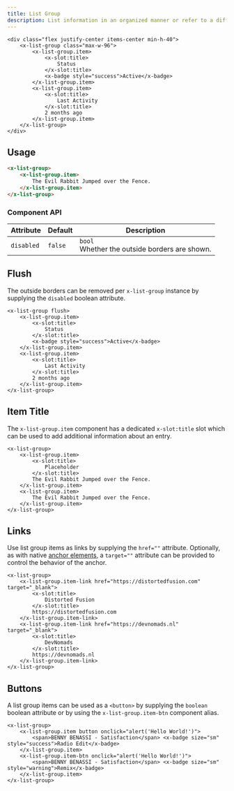 ```yaml
---
title: List Group
description: List information in an organized manner or refer to a different source.
---
```


```blade-component-preview
<div class="flex justify-center items-center min-h-40">
    <x-list-group class="max-w-96">
        <x-list-group.item>
            <x-slot:title>
                Status
            </x-slot:title>
            <x-badge style="success">Active</x-badge>
        </x-list-group.item>
        <x-list-group.item>
            <x-slot:title>
                Last Activity
            </x-slot:title>
            2 months ago
        </x-list-group.item>
    </x-list-group>
</div>
```

## Usage

```html
<x-list-group>
    <x-list-group.item>
        The Evil Rabbit Jumped over the Fence.
    </x-list-group.item>
</x-list-group>
```

### Component API

| Attribute  | Default | Description                                      |
| ---------- | ------- | ------------------------------------------------ |
| `disabled` | `false` | `bool`<br>Whether the outside borders are shown. |

## Flush

The outside borders can be removed per `x-list-group` instance by supplying the `disabled` boolean attribute.

```blade-component-code
<x-list-group flush>
    <x-list-group.item>
        <x-slot:title>
            Status
        </x-slot:title>
        <x-badge style="success">Active</x-badge>
    </x-list-group.item>
    <x-list-group.item>
        <x-slot:title>
            Last Activity
        </x-slot:title>
        2 months ago
    </x-list-group.item>
</x-list-group>
```

## Item Title

The `x-list-group.item` component has a dedicated `x-slot:title` slot which can be used to add additional information about an entry.

```blade-component-code
<x-list-group>
    <x-list-group.item>
        <x-slot:title>
            Placeholder
        </x-slot:title>
        The Evil Rabbit Jumped over the Fence.
    </x-list-group.item>
    <x-list-group.item>
        The Evil Rabbit Jumped over the Fence.
    </x-list-group.item>
</x-list-group>
```

## Links

Use list group items as links by supplying the `href=""` attribute. Optionally, as with native [anchor elements](https://developer.mozilla.org/en-US/docs/Web/HTML/Element/a), a `target=""` attribute can be provided to control the behavior of the anchor.

```blade-component-code
<x-list-group>
    <x-list-group.item-link href="https://distortedfusion.com" target="_blank">
        <x-slot:title>
            Distorted Fusion
        </x-slot:title>
        https://distortedfusion.com
    </x-list-group.item-link>
    <x-list-group.item-link href="https://devnomads.nl" target="_blank">
        <x-slot:title>
            DevNomads
        </x-slot:title>
        https://devnomads.nl
    </x-list-group.item-link>
</x-list-group>
```

## Buttons

A list group items can be used as a `<button>` by supplying the `boolean` boolean attribute or by using the `x-list-group.item-btn` component alias.

```blade-component-code
<x-list-group>
    <x-list-group.item button onclick="alert('Hello World!')">
        <span>BENNY BENASSI - Satisfaction</span> <x-badge size="sm" style="success">Radio Edit</x-badge>
    </x-list-group.item>
    <x-list-group.item-btn onclick="alert('Hello World!')">
        <span>BENNY BENASSI - Satisfaction</span> <x-badge size="sm" style="warning">Remix</x-badge>
    </x-list-group.item>
</x-list-group>
```
